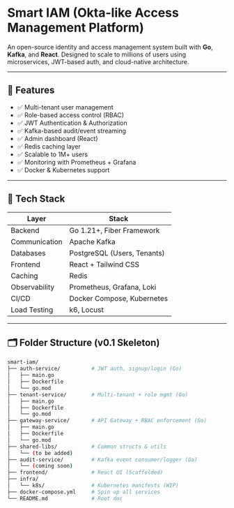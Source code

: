 # Smart IAM (Okta-like Access Management Platform)

An open-source identity and access management system built with **Go**, **Kafka**, and **React**. Designed to scale to millions of users using microservices, JWT-based auth, and cloud-native architecture.

---

## 🎯 Features

- ✅ Multi-tenant user management
- ✅ Role-based access control (RBAC)
- ✅ JWT Authentication & Authorization
- ✅ Kafka-based audit/event streaming
- ✅ Admin dashboard (React)
- ✅ Redis caching layer
- ✅ Scalable to 1M+ users
- ✅ Monitoring with Prometheus + Grafana
- ✅ Docker & Kubernetes support

---

## 🔧 Tech Stack

| Layer         | Stack                          |
| ------------- | ------------------------------ |
| Backend       | Go 1.21+, Fiber Framework       |
| Communication | Apache Kafka                   |
| Databases     | PostgreSQL (Users, Tenants)    |
| Frontend      | React + Tailwind CSS           |
| Caching       | Redis                          |
| Observability | Prometheus, Grafana, Loki      |
| CI/CD         | Docker Compose, Kubernetes     |
| Load Testing  | k6, Locust                     |

---

## 🗂️ Folder Structure (v0.1 Skeleton)

```bash
smart-iam/
├── auth-service/          # JWT auth, signup/login (Go)
│   ├── main.go
│   ├── Dockerfile
│   └── go.mod
├── tenant-service/        # Multi-tenant + role mgmt (Go)
│   ├── main.go
│   ├── Dockerfile
│   └── go.mod
├── gateway-service/       # API Gateway + RBAC enforcement (Go)
│   ├── main.go
│   ├── Dockerfile
│   └── go.mod
├── shared-libs/           # Common structs & utils
│   └── (to be added)
├── audit-service/         # Kafka event consumer/logger (Go)
│   └── (coming soon)
├── frontend/              # React UI (Scaffolded)
├── infra/
│   └── k8s/               # Kubernetes manifests (WIP)
├── docker-compose.yml     # Spin up all services
└── README.md              # Root doc
